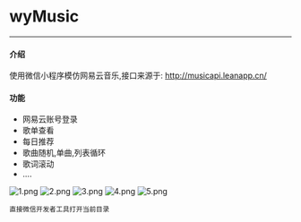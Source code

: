 # wyMusic
-----
#### 介绍

使用微信小程序模仿网易云音乐,接口来源于: http://musicapi.leanapp.cn/

#### 功能
+ 网易云账号登录
+ 歌单查看
+ 每日推荐
+ 歌曲随机,单曲,列表循环
+ 歌词滚动
+ ....

![1.png](./gitImg/1.png)
![2.png](./gitImg/2.png)
![3.png](./gitImg/3.png)
![4.png](./gitImg/4.png)
![5.png](./gitImg/5.png)

```
直接微信开发者工具打开当前目录
```
